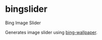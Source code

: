 # bingslider
Bing Image Slider

Generates image slider using [bing-wallpaper](https://github.com/TimothyYe/bing-wallpaper).
